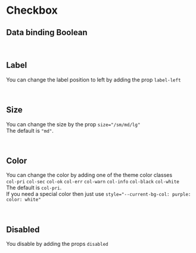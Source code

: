 # Checkbox

## Data binding Boolean

<hhl-live-editor title="" htmlCode=' 
    <template>
     <div class="flex items-center gap-4">
        <H_checkbox label="CheckBox 1" v-model="check"></H_checkbox>
        <H_checkbox label="CheckBox 2" v-model="check"></H_checkbox>    
        <H_checkbox label="CheckBox 3" v-model="check"></H_checkbox>
        <H_inputText :model-value="check ? `true` : `false`" label="value"></H_inputText>
    </div>
    </template>
    <script>
        const check = ref(true);
        return {check}
    </script>
'>
</hhl-live-editor>

<br>

## Label

You can change the label position to left by adding the prop `label-left`

<hhl-live-editor title="" htmlCode='
    <template>
     <div class="flex items-center gap-4">
        <H_checkbox label="label standard" v-model="check"></H_checkbox>
        <H_checkbox label-left label="Label left" :value="check"></H_checkbox>  
        <H_spacer/>  
    </div>
    </template>
    <script>
        const check = ref(true);
        return {check}
    </script>
'>
</hhl-live-editor>

<br>

## Size

You can change the size by the prop `size="/sm/md/lg"`<br>
The default is `"md"`.

<hhl-live-editor title="" htmlCode='
    <template>
     <div class="flex items-center gap-4">
        <H_checkbox size="sm" label="CheckBox small (sm)" v-model="check"></H_checkbox>
        <H_checkbox size="md"  label="CheckBox standard (md)" v-model="check"></H_checkbox>    
        <H_checkbox size="lg" label="CheckBox large (lg)" v-model="check"></H_checkbox>
    </div>
    </template>
    <script>
        const check = ref(true);
        return {check}
    </script>
'>
</hhl-live-editor>

<br>

## Color

You can change the color by adding one of the theme color classes<br>
`col-pri` `col-sec` `col-ok` `col-err` `col-warn` `col-info` `col-black` `col-white`<br>
The default is `col-pri`.<br>
If you need a special color then just use `style="--current-bg-col: purple: color: white"`

<hhl-live-editor title="" htmlCode='
    <template>
     <div class="flex items-center gap-4">
        <H_checkbox class="col-pri" label="col-pri" v-model="check"></H_checkbox>
        <H_checkbox class="col-sec" label="col-sec" v-model="check"></H_checkbox>    
        <H_checkbox class="col-ok" label="col-ok" v-model="check"></H_checkbox>
        <H_checkbox class="col-err" label="col-err" v-model="check"></H_checkbox>
        <H_checkbox class="col-warn" label="col-warn" v-model="check"></H_checkbox>
        <H_checkbox class="col-info" label="col-info" v-model="check"></H_checkbox>
        <H_checkbox class="col-black" label="col-black" v-model="check"></H_checkbox>
        <H_checkbox class="col-white" label="col-white" v-model="check"></H_checkbox>
        <H_checkbox style="--current-bg-col: purple; color: white" label="purple" v-model="check"></H_checkbox>
    </div>
    </template>
    <script>
        const check = ref(true);
        return {check}
    </script>
'>
</hhl-live-editor>

<br>

## Disabled

You disable by adding the props `disabled`

<hhl-live-editor title="" htmlCode='
    <template>
         <div class="flex items-center gap-4">
            <H_checkbox disabled class="col-pri" label="col-pri" v-model="check"></H_checkbox>
            <H_checkbox disabled class="col-sec" label="col-sec" v-model="check"></H_checkbox>    
            <H_checkbox disabled class="col-ok" label="col-ok" v-model="check"></H_checkbox>
            <H_checkbox disabled class="col-err" label="col-err" v-model="check"></H_checkbox>
            <H_checkbox disabled class="col-warn" label="col-warn" v-model="check"></H_checkbox>
            <H_checkbox disabled class="col-info" label="col-info" v-model="check"></H_checkbox>
            <H_checkbox disabled class="col-black" label="col-black" v-model="check"></H_checkbox>
            <H_checkbox disabled class="col-white" label="col-white" v-model="check"></H_checkbox>
            <H_checkbox disabled style="--current-bg-col: purple; color: white" label="purple" v-model="check"></H_checkbox>
        </div>
    </template>
    <script>
        const check = ref(true);
        return {check}
    </script>
'>
</hhl-live-editor>

<br>
